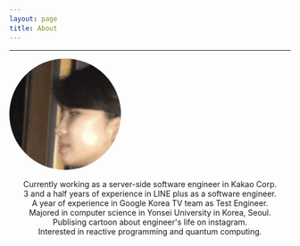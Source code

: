 ```yaml
---
layout: page
title: About
---
```


<hr>
<div class="page">
	<img src="/images/my-photo.png" style=" border-radius: 50%; width:200px; height:200px;" />
	<br>
	<div style="text-align: center;">
<p> Currently working as a server-side software engineer in Kakao Corp. <br>
3 and a half years of experience in LINE plus as a software engineer. <br>
A year of experience in Google Korea TV team as Test Engineer. <br>
Majored in computer science in Yonsei University in Korea, Seoul. <br>
Publising cartoon about engineer's life on instagram. <br>
Interested in reactive programming and quantum computing. <br>
</p>
</div>
</div>

<p class="social-icons">
   <a href="mailto:sookyungpark.skylar@gmail.com"><i class="fas fa-envelope fa-2x"></i></a>
   <a href="https://www.linkedin.com/in/sookyung-park-8414b9131/"><i class="fab fa-linkedin-in fa-2x"></i></a>
   <a href="https://github.com/sookyungpark"><i class="fab fa-github fa-2x"></i></a>
   <a href="https://www.instagram.com/waterglasstoon"><i class="fab fa-instagram fa-2x"></i></a>
</p>
